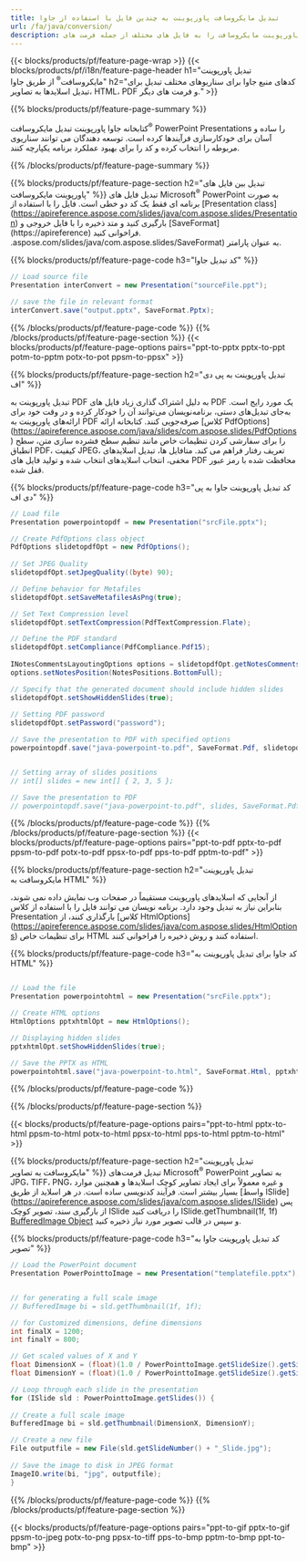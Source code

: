 ```yaml
---
title: تبدیل مایکروسافت پاورپوینت به چندین فایل با استفاده از جاوا
url: /fa/java/conversion/
description: اسلایدهای پاورپوینت مایکروسافت را به فایل های مختلف از جمله فرمت های HTML، PDF و تصویر در برنامه های کاربردی مبتنی بر جاوا تبدیل کنید.
---
```


{{< blocks/products/pf/feature-page-wrap >}}
{{< blocks/products/pf/i18n/feature-page-header h1="تبدیل پاورپوینت مایکروسافت<sup>®</sup> از طریق جاوا" h2="کدهای منبع جاوا برای سناریوهای مختلف تبدیل برای تبدیل اسلایدها به تصاویر، HTML، PDF و فرمت های دیگر." >}}

{{% blocks/products/pf/feature-page-summary %}}

کتابخانه جاوا پاورپوینت تبدیل مایکروسافت<sup>®</sup> PowerPoint Presentations را ساده و آسان برای خودکارسازی فرآیندها کرده است. توسعه دهندگان می توانند سناریوی مربوطه را انتخاب کرده و کد را برای بهبود عملکرد برنامه یکپارچه کنند. 

{{% /blocks/products/pf/feature-page-summary  %}}

{{% blocks/products/pf/feature-page-section  h2="تبدیل بین فایل های پاورپوینت مایکروسافت" %}}
تبدیل فایل های Microsoft<sup>®</sup> PowerPoint به صورت برنامه ای فقط یک کد دو خطی است. فایل را با استفاده از [Presentation class] (https://apireference.aspose.com/slides/java/com.aspose.slides/Presentation) بارگیری کنید و متد ذخیره را با فایل خروجی و [SaveFormat] (https://apireference) فراخوانی کنید. .aspose.com/slides/java/com.aspose.slides/SaveFormat) به عنوان پارامتر.

{{% blocks/products/pf/feature-page-code h3="کد تبدیل جاوا" %}}

```cs
// Load source file
Presentation interConvert = new Presentation("sourceFile.ppt");

// save the file in relevant format
interConvert.save("output.pptx", SaveFormat.Pptx);   
```
{{% /blocks/products/pf/feature-page-code  %}}
{{% /blocks/products/pf/feature-page-section %}}
{{< blocks/products/pf/feature-page-options pairs="ppt-to-pptx pptx-to-ppt potm-to-pptm potx-to-pot ppsm-to-ppsx" >}}


{{% blocks/products/pf/feature-page-section  h2="تبدیل پاورپوینت به پی دی اف" %}}

تبدیل پاورپوینت به PDF به دلیل اشتراک گذاری زیاد فایل های PDF یک مورد رایج است. به‌جای تبدیل‌های دستی، برنامه‌نویسان می‌توانند آن را خودکار کرده و در وقت خود برای ارائه‌های پاورپوینت به PDF صرفه‌جویی کنند. کتابخانه ارائه [کلاس PdfOptions] (https://apireference.aspose.com/java/slides/com.aspose.slides/PdfOptions) را برای سفارشی کردن تنظیمات خاص مانند تنظیم سطح فشرده سازی متن، سطح انطباق PDF، کیفیت JPEG، تعریف رفتار فراهم می کند. متافایل ها، تبدیل اسلایدهای مخفی، انتخاب اسلایدهای انتخاب شده و تولید فایل های PDF محافظت شده با رمز عبور قفل شده.

{{% blocks/products/pf/feature-page-code h3="کد تبدیل پاورپوینت جاوا به پی دی اف" %}}

```cs
// Load file
Presentation powerpointopdf = new Presentation("srcFile.pptx");

// Create PdfOptions class object
PdfOptions slidetopdfOpt = new PdfOptions();
               
// Set JPEG Quality
slidetopdfOpt.setJpegQuality((byte) 90);

// Define behavior for Metafiles
slidetopdfOpt.setSaveMetafilesAsPng(true);

// Set Text Compression level
slidetopdfOpt.setTextCompression(PdfTextCompression.Flate);

// Define the PDF standard
slidetopdfOpt.setCompliance(PdfCompliance.Pdf15);
              
INotesCommentsLayoutingOptions options = slidetopdfOpt.getNotesCommentsLayouting();
options.setNotesPosition(NotesPositions.BottomFull);

// Specify that the generated document should include hidden slides
slidetopdfOpt.setShowHiddenSlides(true);
	
// Setting PDF password
slidetopdfOpt.setPassword("password");	

// Save the presentation to PDF with specified options
powerpointopdf.save("java-powerpoint-to.pdf", SaveFormat.Pdf, slidetopdfOpt);


// Setting array of slides positions
// int[] slides = new int[] { 2, 3, 5 };

// Save the presentation to PDF
// powerpointopdf.save("java-powerpoint-to.pdf", slides, SaveFormat.Pdf);

```
{{% /blocks/products/pf/feature-page-code  %}}
{{% /blocks/products/pf/feature-page-section %}}
{{< blocks/products/pf/feature-page-options pairs="ppt-to-pdf pptx-to-pdf ppsm-to-pdf potx-to-pdf ppsx-to-pdf pps-to-pdf pptm-to-pdf" >}}


{{% blocks/products/pf/feature-page-section  h2="تبدیل پاورپوینت مایکروسافت به HTML" %}}

از آنجایی که اسلایدهای پاورپوینت مستقیماً در صفحات وب نمایش داده نمی شوند، بنابراین نیاز به تبدیل وجود دارد. برنامه نویسان می توانند فایل را با استفاده از کلاس Presentation بارگذاری کنند، از [کلاس HtmlOptions] (https://apireference.aspose.com/slides/java/com.aspose.slides/HtmlOptions) برای تنظیمات خاص HTML استفاده کنند و روش ذخیره را فراخوانی کنند.

{{% blocks/products/pf/feature-page-code h3="کد جاوا برای تبدیل پاورپوینت به HTML" %}}

```cs

// Load the file
Presentation powerpointohtml = new Presentation("srcFile.pptx");

// Create HTML options
HtmlOptions pptxhtmlOpt = new HtmlOptions();

// Displaying hidden slides
pptxhtmlOpt.setShowHiddenSlides(true);

// Save the PPTX as HTML
powerpointohtml.save("java-powerpoint-to.html", SaveFormat.Html, pptxhtmlOpt); 

```
{{% /blocks/products/pf/feature-page-code %}}

{{% /blocks/products/pf/feature-page-section %}}

{{< blocks/products/pf/feature-page-options pairs="ppt-to-html pptx-to-html ppsm-to-html potx-to-html ppsx-to-html pps-to-html pptm-to-html" >}}

{{% blocks/products/pf/feature-page-section  h2="تبدیل پاورپوینت مایکروسافت به تصاویر" %}}
تبدیل فرمت‌های Microsoft<sup>®</sup> PowerPoint به تصاویر JPG، TIFF، PNG، و غیره معمولاً برای ایجاد تصاویر کوچک اسلایدها و همچنین موارد بسیار بیشتر است. فرآیند کدنویسی ساده است. در هر اسلاید از طریق [واسط ISlide] (https://apireference.aspose.com/slides/java/com.aspose.slides/ISlide) پس از بارگیری سند، تصویر کوچک ISlide را دریافت کنید ISlide.getThumbnail(1f, 1f) [BufferedImage Object](https://docs.oracle.com/javase/7/docs/api/java/awt/image/BufferedImage.html) و سپس در قالب تصویر مورد نیاز ذخیره کنید. 

{{% blocks/products/pf/feature-page-code h3="کد تبدیل پاورپوینت جاوا به تصویر" %}}
```cs
// Load the PowerPoint document
Presentation PowerPointtoImage = new Presentation("templatefile.pptx");


// for generating a full scale image
// BufferedImage bi = sld.getThumbnail(1f, 1f);

// for Customized dimensions, define dimensions
int finalX = 1200;
int finalY = 800;

// Get scaled values of X and Y
float DimensionX = (float)(1.0 / PowerPointtoImage.getSlideSize().getSize().getWidth()) * finalX;
float DimensionY = (float)(1.0 / PowerPointtoImage.getSlideSize().getSize().getHeight()) * finalY;

// Loop through each slide in the presentation
for (ISlide sld : PowerPointtoImage.getSlides()) {
	
// Create a full scale image
BufferedImage bi = sld.getThumbnail(DimensionX, DimensionY);

// Create a new file
File outputfile = new File(sld.getSlideNumber() + "_Slide.jpg");
	
// Save the image to disk in JPEG format
ImageIO.write(bi, "jpg", outputfile);
}
```
{{% /blocks/products/pf/feature-page-code %}}
{{% /blocks/products/pf/feature-page-section %}}

{{< blocks/products/pf/feature-page-options pairs="ppt-to-gif pptx-to-gif ppsm-to-jpeg potx-to-png ppsx-to-tiff pps-to-bmp pptm-to-bmp ppt-to-bmp" >}}